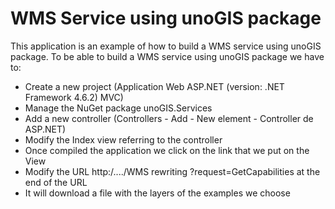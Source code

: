 # WMS Service using unoGIS package
This application is an example of how to build a WMS service using unoGIS package.
To be able to build a WMS service using unoGIS package we have to:
- Create a new project (Application Web ASP.NET (version: .NET Framework 4.6.2) MVC) 
- Manage the NuGet package unoGIS.Services
- Add a new controller (Controllers - Add - New element - Controller de ASP.NET)
- Modify the Index view referring to the controller
- Once compiled the application we click on the link that we put on the View
- Modify the URL http:/..../WMS rewriting ?request=GetCapabilities at the end of the URL
- It will download a file with the layers of the examples we choose
